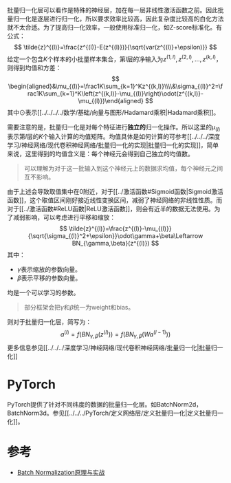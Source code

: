批量归一化层可以看作是特殊的神经层，加在每一层非线性激活函数之前。因此批量归一化是逐层进行归一化，所以要求效率比较高，因此复杂度比较高的白化方法就不太合适。为了提高归一化效率，一般使用标准归一化，如Z-score标准化。有公式：
$$
\tilde{z}^{(l)}=\frac{z^{(l)}-E(z^{(l)})}{\sqrt{var(z^{(l)}+\epsilon)}}
$$
给定一个包含$K$个样本的小批量样本集合，第$l$层的净输入为$z^{(1,l)},z^{(2,l)},\ldots,z^{(k,l)}$，则得到均值和方差：
$$
\begin{aligned}&\mu_{(l)}=\frac1K\sum_{k=1}^Kz^{(k,l)}\\\\&\sigma_{(l)}^2=\frac1K\sum_{k=1}^K\left(z^{(k,l)}-\mu_{(l)}\right)\odot(z^{(k,l)}-\mu_{(l)})\end{aligned}
$$
其中$\odot$表示[[../../../../数学/基础/向量与图形/Hadamard乘积|Hadamard乘积]]。

需要注意的是，批量归一化是对每个特征进行**独立的**归一化操作。所以这里的$\mu_{(l)}$表示第$l$层的$K$个输入计算的均值矩阵。均值具体是如何计算的可参考[[../../../深度学习/神经网络/现代卷积神经网络/批量归一化的实现|批量归一化的实现]]，简单来说，这里得到的均值含义是：每个神经元会得到自己独立的均值数。

> 可以理解为对于这一批输入到这个神经元上的数据求均值，每个神经元之间互不影响。

由于上述会导致取值集中在0附近，对于[[../激活函数#Sigmoid函数|Sigmoid激活函数]]，这个取值区间刚好接近线性变换区间，减弱了神经网络的非线性性质。而对于[[../激活函数#ReLU函数|ReLU激活函数]]，则会有近半的数据无法使用。为了减弱影响，可以考虑进行平移和缩放：
$$
\tilde{z}^{(l)}=\frac{z^{(l)}-\mu_{(l)}}{\sqrt{\sigma_{(l)}^2+\epsilon}}\odot\gamma+\beta\Leftarrow BN_{\gamma,\beta}(z^{(l)})
$$
其中：
- $\gamma$表示缩放的参数向量。
- $\beta$表示平移的参数向量。

均是一个可以学习的参数。

> 部分框架会把$\gamma$和$\beta$统一为weight和bias。

则对于批量归一化层，简写为：
$$
a^{(l)}=f(BN_{\gamma,\beta}(z^{(l)}))=f(BN_{\gamma,\beta}(Wa^{(l-1)}))
$$
更多信息参见[[../../../深度学习/神经网络/现代卷积神经网络/批量归一化|批量归一化]]
# PyTorch
PyTorch提供了针对不同纬度的数据的批量归一化层。如BatchNorm2d，BatchNorm3d。参见[[../../../PyTorch/定义网络层/定义批量归一化|定义批量归一化]]。


# 参考
- [Batch Normalization原理与实战](https://zhuanlan.zhihu.com/p/34879333)